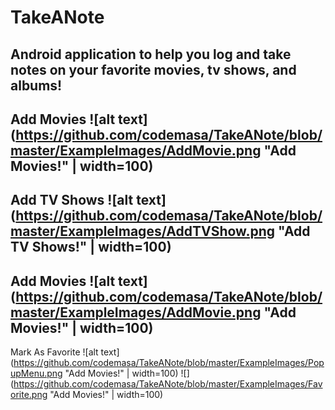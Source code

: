 # TakeANote
## Android application to help you log and take notes on your favorite movies, tv shows, and albums!

Add Movies
![alt text](https://github.com/codemasa/TakeANote/blob/master/ExampleImages/AddMovie.png "Add Movies!" | width=100)
---
Add TV Shows
![alt text](https://github.com/codemasa/TakeANote/blob/master/ExampleImages/AddTVShow.png "Add TV Shows!" | width=100)
---
Add Movies
![alt text](https://github.com/codemasa/TakeANote/blob/master/ExampleImages/AddMovie.png "Add Movies!" | width=100)
---
Mark As Favorite
![alt text](https://github.com/codemasa/TakeANote/blob/master/ExampleImages/PopupMenu.png "Add Movies!" | width=100)
![](https://github.com/codemasa/TakeANote/blob/master/ExampleImages/Favorite.png "Add Movies!" | width=100)

